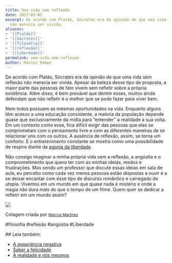 ```yaml
---
title: Uma vida sem reflexão
date: 2017-03-05
excerpt: De acordo com Platão, Sócrates era da opinião de que uma vida sem reflexão
  não merecia ser vivida.
aliases:
- '[[Platão]]'
- '[[Sócrates]]'
- '[[filosofia]]'
- '[[reflexão]]'
- '[[liberdade]]'
permalink: uma-vida-sem-reflexao
author: Marcos Ramon
---
```

De acordo com Platão, Sócrates era da opinião de que uma vida sem reflexão não merecia ser vivida. Apesar da beleza desse tipo de proposta, a maior parte das pessoas de fato vivem sem refletir sobre a própria existência. Além disso, é bem provável que dentre esses, muitos ainda defendam que não refletir é o melhor que se pode fazer para viver bem.

Nem todos possuem as mesmas oportunidades na vida. Enquanto alguns têm acesso a uma educação consistente, a maioria da população depende quase que exclusivamente da mídia para “entender” a realidade a sua volta. Em um contexto como esse, fica difícil exigir das pessoas que elas se comprometam com o pensamento livre e com as diferentes maneiras de se relacionar uns com os outros. A ausência de reflexão, assim, se torna um conforto. E o entretenimento constante se mostra como uma possibilidade de respiro diante da [agonia da liberdade](https://arcano5.com.br/como-suportar-a-liberdade-c0d8bcca74d6#.pfadcj2m4).

Não consigo imaginar a minha própria vida sem a reflexão, a angústia e o comprometimento que quero ter com as minhas ideias, medos e frustrações. Mas sendo um professor que discute essas ideias em sala de aula, eu percebo como cada vez menos pessoas estão dispostas a ouvir e a se deixar encantar com esse tipo de discurso romântico e carregado de utopia. Vivemos em um mundo em que quase nada é mistério e onde a magia não dura mais do que o tempo de um filme. Quem quer se dedicar a refletir em um mundo assim?

![](https://cdn-images-1.medium.com/max/800/1*TJdkQhFBbMopky-C9RdghQ.jpeg)

Colagem criada por <small><a href="http://marcosmtez.com/">Marcos Martínez</a></small>

#filosofia #reflexão #angústia #Liberdade 
<div class="leia-tambem" markdown="1">
## Leia também:

- <a href="/a-experiencia-negativa">A experiência negativa</a>
- <a href="/saber-a-felicidade">Saber a felicidade</a>
- <a href="/a-realidade-e-nos-mesmos">A realidade e nós mesmos</a>
</div>